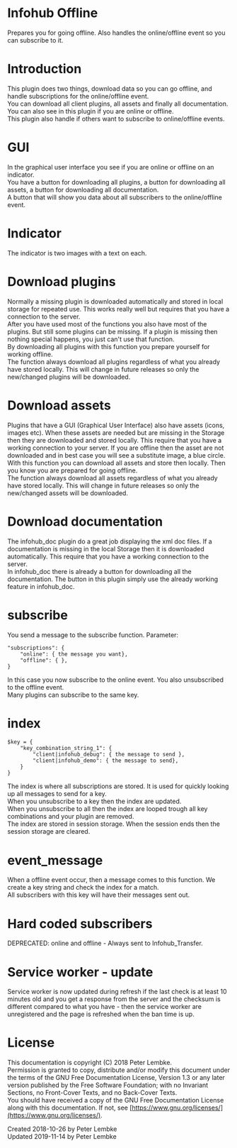 # Infohub Offline
Prepares you for going offline. Also handles the online/offline event so you can subscribe to it.  

# Introduction
This plugin does two things, download data so you can go offline, and handle subscriptions for the online/offline event.  
You can download all client plugins, all assets and finally all documentation.  
You can also see in this plugin if you are online or offline.  
This plugin also handle if others want to subscribe to online/offline events.  

# GUI
In the graphical user interface you see if you are online or offline on an indicator.  
You have a button for downloading all plugins, a button for downloading all assets, a button for downloading all documentation.  
A button that will show you data about all subscribers to the online/offline event.  

# Indicator
The indicator is two images with a text on each.  

# Download plugins
Normally a missing plugin is downloaded automatically and stored in local storage for repeated use. This works really well but requires that you have a connection to the server.  
After you have used most of the functions you also have most of the plugins. But still some plugins can be missing. If a plugin is missing then nothing special happens, you just can't use that function.  
By downloading all plugins with this function you prepare yourself for working offline.  
The function always download all plugins regardless of what you already have stored locally. This will change in future releases so only the new/changed plugins will be downloaded.  

# Download assets
Plugins that have a GUI (Graphical User Interface) also have assets (icons, images etc). When these assets are needed but are missing in the Storage then they are downloaded and stored locally.
This require that you have a working connection to your server. If you are offline then the asset are not downloaded and in best case you will see a substitute image, a blue circle.  
With this function you can download all assets and store then locally. Then you know you are prepared for going offline.  
The function always download all assets regardless of what you already have stored locally. This will change in future releases so only the new/changed assets will be downloaded.  

# Download documentation
The infohub_doc plugin do a great job displaying the xml doc files. If a documentation is missing in the local Storage then it is downloaded automatically. This require that you have a working connection to the server.  
In infohub_doc there is already a button for downloading all the documentation. The button in this plugin simply use the already working feature in infohub_doc.  

# subscribe
You send a message to the subscribe function. Parameter:  

```
"subscriptions": {
    "online": { the message you want},
    "offline": { },
}
```

In this case you now subscribe to the online event. You also unsubscribed to the offline event.  
Many plugins can subscribe to the same key.  

# index

```
$key = {
    "key_combination_string_1": {
        "client|infohub_debug": { the message to send },
        "client|infohub_demo": { the message to send},
    }
}
```

The index is where all subscriptions are stored. It is used for quickly looking up all messages to send for a key.  
When you unsubscribe to a key then the index are updated.  
When you unsubscribe to all then the index are looped trough all key combinations and your plugin are removed.  
The index are stored in session storage. When the session ends then the session storage are cleared.  

# event_message
When a offline event occur, then a message comes to this function. We create a key string and check the index for a match.  
All subscribers with this key will have their messages sent out.  

# Hard coded subscribers
DEPRECATED: online and offline - Always sent to Infohub_Transfer.

# Service worker - update
Service worker is now updated during refresh if the last check is at least 10 minutes old and you get a response from the server and the checksum is different compared to what you have - then the service worker are unregistered and the page is refreshed when the ban time is up.  

# License
This documentation is copyright (C) 2018 Peter Lembke.  
Permission is granted to copy, distribute and/or modify this document under the terms of the GNU Free Documentation License, Version 1.3 or any later version published by the Free Software Foundation; with no Invariant Sections, no Front-Cover Texts, and no Back-Cover Texts.  
You should have received a copy of the GNU Free Documentation License along with this documentation. If not, see [https://www.gnu.org/licenses/](https://www.gnu.org/licenses/).  

Created 2018-10-26 by Peter Lembke  
Updated 2019-11-14 by Peter Lembke  
